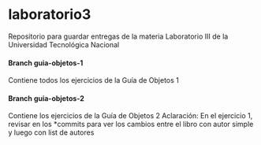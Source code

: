 # laboratorio3
Repositorio para guardar entregas de la materia Laboratorio III de la Universidad Tecnológica Nacional


#### Branch guia-objetos-1
Contiene todos los ejercicios de la Guía de Objetos 1



#### Branch guia-objetos-2
Contiene los ejercicios de la Guía de Objetos 2
Aclaración: En el ejercicio 1, revisar en los *commits para ver los cambios entre el libro con autor simple y luego con list de autores


